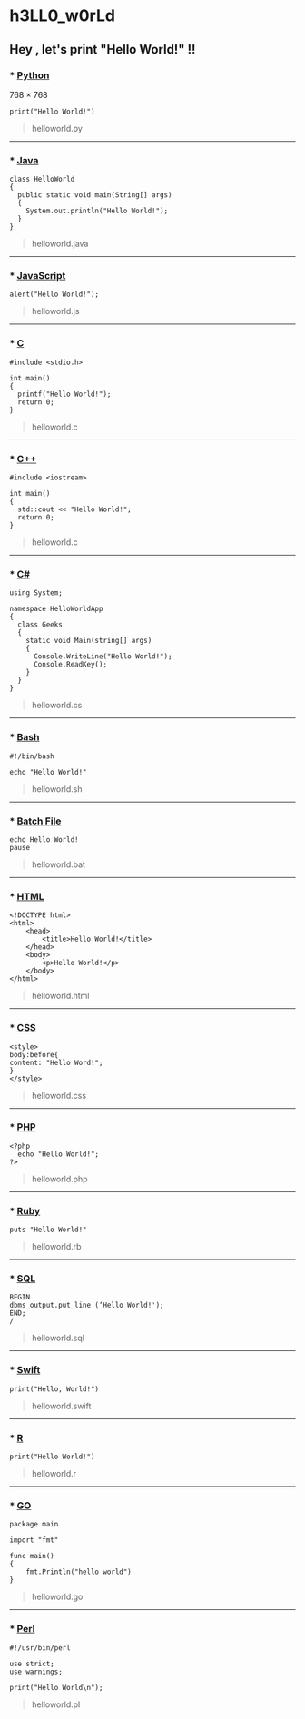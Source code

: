 # h3LL0_w0rLd

## Hey , let's print "Hello World!" !!

### * [Python](https://en.wikipedia.org/wiki/Python_(programming_language))
768 × 768
```
print("Hello World!")
```
> helloworld.py

---

### * [Java](https://en.wikipedia.org/wiki/Java)
```
class HelloWorld
{
  public static void main(String[] args) 
  {
    System.out.println("Hello World!"); 
  }
}
```
> helloworld.java

---

### * [JavaScript](https://en.wikipedia.org/wiki/JavaScript)
```
alert("Hello World!");
```
> helloworld.js

---

### * [C](https://en.wikipedia.org/wiki/C)
```
#include <stdio.h>

int main() 
{
  printf("Hello World!");
  return 0;
}
```
> helloworld.c

---

### * [C++](https://en.wikipedia.org/wiki/C++)
```
#include <iostream>

int main() 
{
  std::cout << "Hello World!";
  return 0;
}
```
> helloworld.c

---

### * [C#](https://en.wikipedia.org/wiki/C_Sharp_(programming_language))
```
using System; 

namespace HelloWorldApp 
{ 
  class Geeks 
  {
    static void Main(string[] args) 
    {  
      Console.WriteLine("Hello World!");  
      Console.ReadKey(); 
    } 
  } 
} 
```
> helloworld.cs

---

### * [Bash](https://en.wikipedia.org/wiki/Bash_(Unix_shell))
```
#!/bin/bash

echo "Hello World!"
```
> helloworld.sh

---

### * [Batch File](https://en.wikipedia.org/wiki/Batch_file)
```
echo Hello World!
pause
```
> helloworld.bat

---

### * [HTML](https://en.wikipedia.org/wiki/HTML)
```
<!DOCTYPE html>
<html>
    <head>
        <title>Hello World!</title>
    </head>
    <body>
        <p>Hello World!</p>
    </body>
</html>

```
> helloworld.html

---

### * [CSS](https://en.wikipedia.org/wiki/CSS)
```
<style>
body:before{
content: "Hello Word!";
}
</style>
```
> helloworld.css

---

### * [PHP](https://en.wikipedia.org/wiki/PHP)
```
<?php
  echo "Hello World!";
?>
```
> helloworld.php

---

### * [Ruby](https://en.wikipedia.org/wiki/Ruby)
```
puts "Hello World!"
```
> helloworld.rb

---

### * [SQL](https://en.wikipedia.org/wiki/SQL)
```
BEGIN
dbms_output.put_line (‘Hello World!');
END;
/
```
> helloworld.sql

---

### * [Swift](https://en.wikipedia.org/wiki/Swift_(programming_language))
```
print("Hello, World!")
```
> helloworld.swift

---

### * [R](https://en.wikipedia.org/wiki/R_(programming_language))
```
print("Hello World!")
```
> helloworld.r

---

### * [GO](https://en.wikipedia.org/wiki/Go_(programming_language))
```
package main

import "fmt"

func main() 
{
    fmt.Println("hello world")
}
```
> helloworld.go

---

### * [Perl](https://en.wikipedia.org/wiki/Perl)
```
#!/usr/bin/perl
  
use strict;
use warnings;

print("Hello World\n");
```
> helloworld.pl


